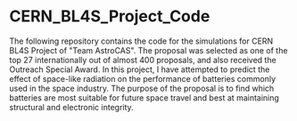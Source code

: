# CERN_BL4S_Project_Code
The following repository contains the code for the simulations for CERN BL4S Project of "Team AstroCAS". The proposal was selected as one of the top 27 internationally out of almost 400 proposals, and also received the Outreach Special Award. In this project, I have attempted to predict the effect of space-like radiation on the performance of batteries commonly used in the space industry. The purpose of the proposal is to find which batteries are most suitable for future space travel and best at maintaining structural and electronic integrity.
